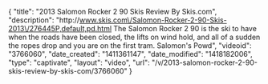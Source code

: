 {
    "title": "2013 Salomon Rocker 2 90 Skis Review By Skis.com",
    "description": "http:\/\/www.skis.com\/Salomon-Rocker-2-90-Skis-2013\/276445P,default,pd.html  The Salomon Rocker 2 90 is the ski to have when the roads have been closed, the lifts on wind hold, and all of a sudden the ropes drop and you are on the first tram. Salomon's Powd",
    "videoid": "3766060",
    "date_created": "1411361147",
    "date_modified": "1418182006",
    "type": "captivate",
    "layout": "video",
    "url": "\/v\/2013-salomon-rocker-2-90-skis-review-by-skis-com\/3766060"
}